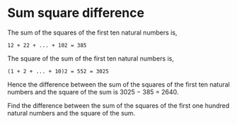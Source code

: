 # Sum square difference

The sum of the squares of the first ten natural numbers is,

`12 + 22 + ... + 102 = 385`

The square of the sum of the first ten natural numbers is,

`(1 + 2 + ... + 10)2 = 552 = 3025`

Hence the difference between the sum of the squares of the first ten natural numbers and the square of the sum is 3025 − 385 = 2640.

Find the difference between the sum of the squares of the first one hundred natural numbers and the square of the sum.